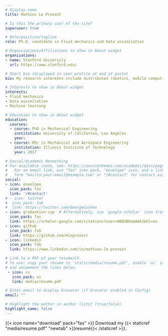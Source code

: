 ```yaml
---
# Display name
title: Mathieu Le Provost

# Is this the primary user of the site?
superuser: true

# Role/position/tagline
role: Ph.D. candidate in Fluid mechanics and Data assimilation

# Organizations/Affiliations to show in About widget
organizations:
- name: Stanford University
  url: https://www.stanford.edu/

# Short bio (displayed in user profile at end of posts)
bio: My research interests include distributed robotics, mobile computing and programmable matter.

# Interests to show in About widget
interests:
- Fluid mechanics
- Data assimilation
- Machine learning

# Education to show in About widget
education:
  courses:
  - course: PhD in Mechanical Engineering
    institution: University of California, Los Angeles
    year: 
  - course: MSc in Mechanical and Aerospace Engineering
    institution: Illinois Institute of Technology
    year: 2017

# Social/Academic Networking
# For available icons, see: https://sourcethemes.com/academic/docs/page-builder/#icons
#   For an email link, use "fas" icon pack, "envelope" icon, and a link in the
#   form "mailto:your-email@example.com" or "/#contact" for contact widget.
social:
- icon: envelope
  icon_pack: fas
  link: '/#contact'
# - icon: twitter
#  icon_pack: fab
#  link: https://twitter.com/GeorgeCushen
- icon: graduation-cap  # Alternatively, use `google-scholar` icon from `ai` icon pack
  icon_pack: fas
  link: https://scholar.google.com/citations?user=HBBUBOoAAAAJ&hl=en
- icon: github
  icon_pack: fab
  link: https://github.com/mleprovost
- icon: linkedin
  icon_pack: fab
  link: https://www.linkedin.com/in/mathieu-le-provost

# Link to a PDF of your resume/CV.
# To use: copy your resume to `static/media/resume.pdf`, enable `ai` icons in `params.toml`, 
# and uncomment the lines below.
 - icon: cv
   icon_pack: ai
   link: media/resume.pdf

# Enter email to display Gravatar (if Gravatar enabled in Config)
email: ""

# Highlight the author in author lists? (true/false)
highlight_name: false
---
```




{{< icon name="download" pack="fas" >}} Download my {{< staticref "media/resume.pdf" "newtab" >}}resumé{{< /staticref >}}.

